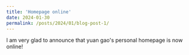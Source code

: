```yaml
---
title: 'Homepage online'
date: 2024-01-30
permalink: /posts/2024/01/blog-post-1/
---
```


I am very glad to announce that yuan gao's personal homepage is now online!
